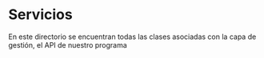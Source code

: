 # Servicios
En este directorio se encuentran todas las clases asociadas con la capa de gestión, el API de nuestro programa